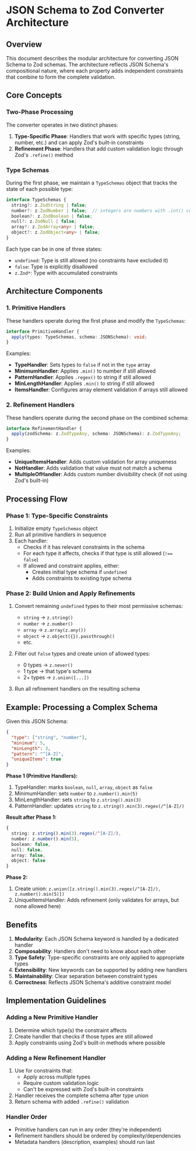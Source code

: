 # JSON Schema to Zod Converter Architecture

## Overview

This document describes the modular architecture for converting JSON Schema to Zod schemas. The architecture reflects JSON Schema's compositional nature, where each property adds independent constraints that combine to form the complete validation.

## Core Concepts

### Two-Phase Processing

The converter operates in two distinct phases:

1. **Type-Specific Phase**: Handlers that work with specific types (string, number, etc.) and can apply Zod's built-in constraints
2. **Refinement Phase**: Handlers that add custom validation logic through Zod's `.refine()` method

### Type Schemas

During the first phase, we maintain a `TypeSchemas` object that tracks the state of each possible type:

```typescript
interface TypeSchemas {
  string?: z.ZodString | false;
  number?: z.ZodNumber | false;  // integers are numbers with .int() constraint
  boolean?: z.ZodBoolean | false;
  null?: z.ZodNull | false;
  array?: z.ZodArray<any> | false;
  object?: z.ZodObject<any> | false;
}
```

Each type can be in one of three states:
- `undefined`: Type is still allowed (no constraints have excluded it)
- `false`: Type is explicitly disallowed
- `z.Zod*`: Type with accumulated constraints

## Architecture Components

### 1. Primitive Handlers

These handlers operate during the first phase and modify the `TypeSchemas`:

```typescript
interface PrimitiveHandler {
  apply(types: TypeSchemas, schema: JSONSchema): void;
}
```

Examples:
- **TypeHandler**: Sets types to `false` if not in the `type` array
- **MinimumHandler**: Applies `.min()` to number if still allowed
- **PatternHandler**: Applies `.regex()` to string if still allowed
- **MinLengthHandler**: Applies `.min()` to string if still allowed
- **ItemsHandler**: Configures array element validation if arrays still allowed

### 2. Refinement Handlers

These handlers operate during the second phase on the combined schema:

```typescript
interface RefinementHandler {
  apply(zodSchema: z.ZodTypeAny, schema: JSONSchema): z.ZodTypeAny;
}
```

Examples:
- **UniqueItemsHandler**: Adds custom validation for array uniqueness
- **NotHandler**: Adds validation that value must not match a schema
- **MultipleOfHandler**: Adds custom number divisibility check (if not using Zod's built-in)

## Processing Flow

### Phase 1: Type-Specific Constraints

1. Initialize empty `TypeSchemas` object
2. Run all primitive handlers in sequence
3. Each handler:
   - Checks if it has relevant constraints in the schema
   - For each type it affects, checks if that type is still allowed (`!== false`)
   - If allowed and constraint applies, either:
     - Creates initial type schema if `undefined`
     - Adds constraints to existing type schema

### Phase 2: Build Union and Apply Refinements

1. Convert remaining `undefined` types to their most permissive schemas:
   - `string` → `z.string()`
   - `number` → `z.number()`
   - `array` → `z.array(z.any())`
   - `object` → `z.object({}).passthrough()`
   - etc.

2. Filter out `false` types and create union of allowed types:
   - 0 types → `z.never()`
   - 1 type → that type's schema
   - 2+ types → `z.union([...])`

3. Run all refinement handlers on the resulting schema

## Example: Processing a Complex Schema

Given this JSON Schema:
```json
{
  "type": ["string", "number"],
  "minimum": 5,
  "minLength": 3,
  "pattern": "^[A-Z]",
  "uniqueItems": true
}
```

**Phase 1 (Primitive Handlers):**
1. TypeHandler: marks `boolean`, `null`, `array`, `object` as `false`
2. MinimumHandler: sets `number` to `z.number().min(5)`
3. MinLengthHandler: sets `string` to `z.string().min(3)`
4. PatternHandler: updates `string` to `z.string().min(3).regex(/^[A-Z]/)`

**Result after Phase 1:**
```typescript
{
  string: z.string().min(3).regex(/^[A-Z]/),
  number: z.number().min(5),
  boolean: false,
  null: false,
  array: false,
  object: false
}
```

**Phase 2:**
1. Create union: `z.union([z.string().min(3).regex(/^[A-Z]/), z.number().min(5)])`
2. UniqueItemsHandler: Adds refinement (only validates for arrays, but none allowed here)

## Benefits

1. **Modularity**: Each JSON Schema keyword is handled by a dedicated handler
2. **Composability**: Handlers don't need to know about each other
3. **Type Safety**: Type-specific constraints are only applied to appropriate types
4. **Extensibility**: New keywords can be supported by adding new handlers
5. **Maintainability**: Clear separation between constraint types
6. **Correctness**: Reflects JSON Schema's additive constraint model

## Implementation Guidelines

### Adding a New Primitive Handler

1. Determine which type(s) the constraint affects
2. Create handler that checks if those types are still allowed
3. Apply constraints using Zod's built-in methods where possible

### Adding a New Refinement Handler

1. Use for constraints that:
   - Apply across multiple types
   - Require custom validation logic
   - Can't be expressed with Zod's built-in constraints
2. Handler receives the complete schema after type union
3. Return schema with added `.refine()` validation

### Handler Order

- Primitive handlers can run in any order (they're independent)
- Refinement handlers should be ordered by complexity/dependencies
- Metadata handlers (description, examples) should run last